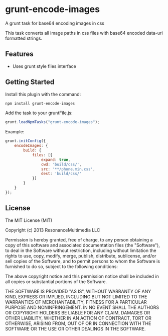 # grunt-encode-images

A grunt task for base64 encoding images in css

This task converts all image paths in css files with base64 encoded data-uri formatted strings.


## Features

* Uses grunt style files interface

## Getting Started

Install this plugin with the command:

```js
npm install grunt-encode-images
```

Add the task to your gruntFile.js:

```js
grunt.loadNpmTasks("grunt-encode-images");
```
Example:

```js
grunt.initConfig({
 	encodeImages: {
        build: {
            files: [{
                expand: true,
                cwd: 'build/css/',
                src: '**/phone.min.css',
                dest: 'build/css/'
            }]
        }
    }
});
```

## License

The MIT License (MIT)

Copyright (c) 2013 ResonanceMultimedia LLC

Permission is hereby granted, free of charge, to any person obtaining a copy
of this software and associated documentation files (the "Software"), to deal
in the Software without restriction, including without limitation the rights
to use, copy, modify, merge, publish, distribute, sublicense, and/or sell
copies of the Software, and to permit persons to whom the Software is
furnished to do so, subject to the following conditions:

The above copyright notice and this permission notice shall be included in
all copies or substantial portions of the Software.

THE SOFTWARE IS PROVIDED "AS IS", WITHOUT WARRANTY OF ANY KIND, EXPRESS OR
IMPLIED, INCLUDING BUT NOT LIMITED TO THE WARRANTIES OF MERCHANTABILITY,
FITNESS FOR A PARTICULAR PURPOSE AND NONINFRINGEMENT. IN NO EVENT SHALL THE
AUTHORS OR COPYRIGHT HOLDERS BE LIABLE FOR ANY CLAIM, DAMAGES OR OTHER
LIABILITY, WHETHER IN AN ACTION OF CONTRACT, TORT OR OTHERWISE, ARISING FROM,
OUT OF OR IN CONNECTION WITH THE SOFTWARE OR THE USE OR OTHER DEALINGS IN
THE SOFTWARE.
